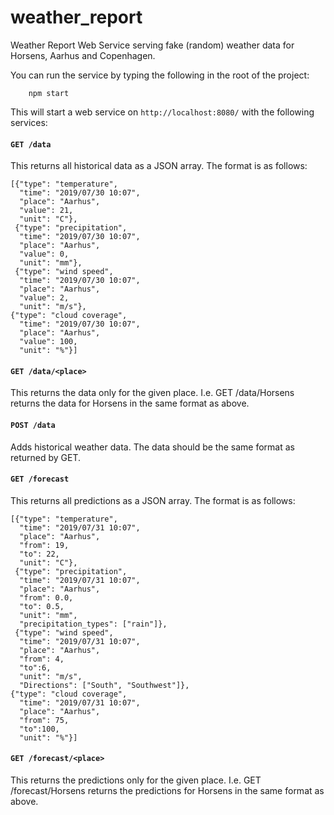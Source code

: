 # weather_report
Weather Report Web Service serving fake (random) weather data for Horsens, Aarhus and Copenhagen.

You can run the service by typing the following in the root of the project:
```
	npm start
  ```
This will start a web service on `http://localhost:8080/` with the following services:

#### `GET /data`

This returns all historical data as a JSON array. The format is as follows:
```
[{"type": "temperature",
  "time": "2019/07/30 10:07",
  "place": "Aarhus",
  "value": 21,
  "unit": "C"},
 {"type": "precipitation",
  "time": "2019/07/30 10:07",
  "place": "Aarhus",
  "value": 0,
  "unit": "mm"},
 {"type": "wind speed",
  "time": "2019/07/30 10:07",
  "place": "Aarhus",
  "value": 2,
  "unit": "m/s"},
{"type": "cloud coverage",
  "time": "2019/07/30 10:07",
  "place": "Aarhus",
  "value": 100,
  "unit": "%"}]
  ```

#### `GET /data/<place>`
This returns the data only for the given place. I.e. GET /data/Horsens returns the data for Horsens in the same format as above.

#### `POST /data`
Adds historical weather data. The data should be the same format as returned by GET.

#### `GET /forecast`

This returns all predictions as a JSON array. The format is as follows:
```
[{"type": "temperature",
  "time": "2019/07/31 10:07",
  "place": "Aarhus",
  "from": 19,
  "to": 22,
  "unit": "C"},
 {"type": "precipitation",
  "time": "2019/07/31 10:07",
  "place": "Aarhus",
  "from": 0.0,
  "to": 0.5,
  "unit": "mm",
  "precipitation_types": ["rain"]},
 {"type": "wind speed",
  "time": "2019/07/31 10:07",
  "place": "Aarhus",
  "from": 4,
  "to":6,
  "unit": "m/s",
  "Directions": ["South", "Southwest"]},
{"type": "cloud coverage",
  "time": "2019/07/31 10:07",
  "place": "Aarhus",
  "from": 75,
  "to":100,
  "unit": "%"}]
  ```

#### `GET /forecast/<place>`
This returns the predictions only for the given place. I.e. GET /forecast/Horsens returns the predictions for Horsens in the same format as above.
